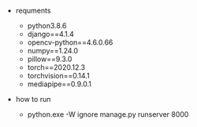 - requments
  - python3.8.6
  - django==4.1.4
  - opencv-python==4.6.0.66
  - numpy==1.24.0
  - pillow==9.3.0
  - torch==2020.12.3
  - torchvision==0.14.1
  - mediapipe==0.9.0.1

- how to run
  - python.exe -W ignore manage.py runserver 8000